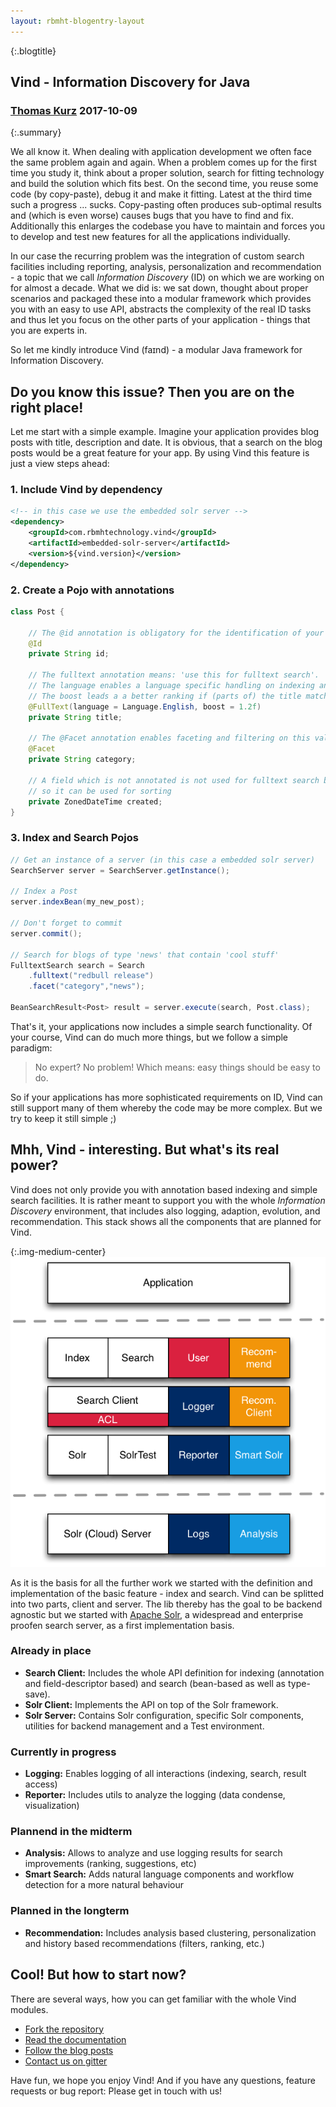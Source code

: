```yaml
---
layout: rbmht-blogentry-layout
---
```


{:.blogtitle}
## Vind - Information Discovery for Java

<h3 class="author author-thomas">
    <a href="https://github.com/tkurz">Thomas Kurz</a>
    <span class="date">2017-10-09</span>
</h3>

{:.summary} 

We all know it. When dealing with application development we often face the same problem again and again.
When a problem comes up for the first time you study it, think about a proper solution, search for fitting technology
and build the solution which fits best. On the second time, you reuse some code (by copy-paste), debug it and make it
fitting. Latest at the third time such a progress ... sucks. Copy-pasting often produces sub-optimal results and
(which is even worse) causes bugs that you have to find and fix. Additionally this enlarges the codebase you have to
maintain and forces you to develop and test new features for all the applications individually. 

In our case the recurring problem was the integration of custom search facilities including reporting, analysis,
personalization and recommendation - a topic that we call *Information Discovery* (ID) on which we are working on for almost a decade.
What we did is: we sat down, thought about proper scenarios and packaged these into a modular framework which provides you with an easy to use API, abstracts the
complexity of the real ID tasks and thus let you focus on the other parts of your application - things that you are experts in.

So let me kindly introduce Vind (faɪnd) - a modular Java framework for Information Discovery.

## Do you know this issue? Then you are on the right place!

Let me start with a simple example. Imagine your application provides blog posts with title, description and date.
It is obvious, that a search on the blog posts would be a great feature for your app. By using Vind this feature is just
a view steps ahead:

### 1. Include Vind by dependency

```xml
<!-- in this case we use the embedded solr server -->
<dependency>
    <groupId>com.rbmhtechnology.vind</groupId>
    <artifactId>embedded-solr-server</artifactId>
    <version>${vind.version}</version>
</dependency>
```

### 2. Create a Pojo with annotations

```java
class Post {
    
    // The @id annotation is obligatory for the identification of your blog posts within Vind
    @Id
    private String id;
    
    // The fulltext annotation means: 'use this for fulltext search'.
    // The language enables a language specific handling on indexing an query time
    // The boost leads a a better ranking if (parts of) the title matches the query.
    @FullText(language = Language.English, boost = 1.2f)
    private String title;
    
    // The @Facet annotation enables faceting and filtering on this value
    @Facet
    private String category;
    
    // A field which is not annotated is not used for fulltext search but stored, 
    // so it can be used for sorting
    private ZonedDateTime created;
}
``` 

### 3. Index and Search Pojos
```java
// Get an instance of a server (in this case a embedded solr server)
SearchServer server = SearchServer.getInstance();

// Index a Post
server.indexBean(my_new_post);

// Don't forget to commit
server.commit();

// Search for blogs of type 'news' that contain 'cool stuff' 
FulltextSearch search = Search
    .fulltext("redbull release")
    .facet("category","news");

BeanSearchResult<Post> result = server.execute(search, Post.class);
```

That's it, your applications now includes a simple search functionality.
Of your course, Vind can do much more things, but we follow a simple paradigm:

> No expert? No problem! Which means: easy things should be easy to do.

So if your applications has more sophisticated requirements on ID, Vind can still support
many of them whereby the code may be more complex. But we try to keep it still simple ;)

## Mhh, Vind - interesting. But what's its real power?

Vind does not only provide you with annotation based indexing and simple search facilities.
It is rather meant to support you with the whole *Information Discovery* environment, that includes also logging,
adaption, evolution, and recommendation. This stack shows all the components that are planned
for Vind.

{:.img-medium-center}
![Vind Modules](../../images/vind-modules.png)

As it is the basis for all the further work we started with the definition and implementation of the
basic feature - index and search. Vind can be splitted into two parts, client and server. The lib thereby
has the goal to be backend agnostic but we started with [Apache Solr](http://lucene.apache.org/solr/),
a widespread and enterprise proofen search server, as a first implementation basis.

### Already in place

* **Search Client:** Includes the whole API definition for indexing (annotation and field-descriptor based) and search (bean-based as well as type-save).
* **Solr Client:** Implements the API on top of the Solr framework.
* **Solr Server:** Contains Solr configuration, specific Solr components, utilities for backend management and a Test environment.

### Currently in progress

* **Logging:** Enables logging of all interactions (indexing, search, result access)
* **Reporter:** Includes utils to analyze the logging (data condense, visualization)

### Plannend in the midterm

* **Analysis:** Allows to analyze and use logging results for search improvements (ranking, suggestions, etc)
* **Smart Search:** Adds natural language components and workflow detection for a more natural behaviour

### Planned in the longterm
* **Recommendation:** Includes analysis based clustering, personalization and history based recommendations (filters, ranking, etc.)

## Cool! But how to start now?

There are several ways, how you can get familiar with the whole Vind modules.

* [Fork the repository](https://github.com/RBMHTechnology/vind)
* [Read the documentation](https://rbmhtechnology.github.io/vind)
* [Follow the blog posts](https://rbmhtechnology.github.io/vind/blog/)
* [Contact us on gitter](https://gitter.im/RBMHTechnology/vind)

Have fun, we hope you enjoy Vind! And if you have any questions, feature requests or bug report: Please get in touch with us!
